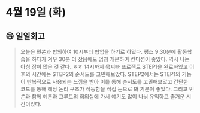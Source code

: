 # 4월 19일 (화)

## 😄 일일회고

> 오늘은 민쏜과 합의하여 10시부터 협업을 하기로 하였다. 평소 9:30분에 활동학습을 하다가 겨우 30분 더 잤음에도 엄청 개운하여 컨디션이 좋았다. 역시 나는 아침 잠이 많은 것 같다..ㅎㅎ 14시까지 묵찌빠 프로젝트 STEP1을 완료하였고 이후의 시간에는 STEP2의 순서도를 고민해보았다. STEP2에서는 STEP1의 기능이 반복적으로 사용되는 느낌을 받아 이를 통해 순서도를 고민해보았고 간단한 코드를 통해 해당 논리 구조가 작동함을 직접 눈으로 봐 기분이 좋았다. 그리고 민쏜과 함께 예톤과 그루트의 회의실에 가서 얘기도 많이 나눠 유익하고 즐거운 시간이었다.
>